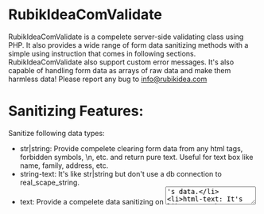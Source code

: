 # RubikIdeaComValidate
RubikIdeaComValidate is a compelete server-side validating class using PHP. It also provides a wide range of form data sanitizing methods with a simple using instruction that comes in following sections. RubikIdeaComValidate also support custom error messages. It's also capable of handling form data as arrays of raw data and make them harmless data! Please report any bug to info@rubikidea.com 

# Sanitizing Features:
Sanitize following data types:
- str|string: Provide compelete clearing form data from any html tags, forbidden symbols, \n, etc. and return pure text. Useful for text box like name, family, address, etc.
- string-text: It's like str|string but don't use a db connection to real_scape_string.
- text: Provide a compelete data sanitizing on <textarea>'s data.
- html-text: It's like "text" but accept html tags as entry.
- html: It accepts any html tags as entry and makes them safe to insert into db. It's useful for receving data from WYSIWYG Editors like tinyMCE and etc.
- script: If you want to display some html special chars on the screen, like a anchor tag <a> or other html tags and prevent their nature as a html tags, you have to use this option.
- int|integer: Return an integere value.
- real|float|double: return a double value.

Please note that you can pass a DB connection object to constructor and your data sanitizing on str|string option will use real_scape_string method.

use RubikIdeaCom\Validate as Validate;
$ricValidateObject = new Validate($dbConnection);

# Validation Features:
- maxLength: Puts a maximum length to text entries.
- minLength: Puts a minimum length to text entries.
- uniqueValues: Checks if given field has unique values or not.
- username: Validate username ID of users. It's default valid user formats contains charasters, underline and numbers.
- equalTo: Takes a field name and checks if current filed name and this given field name are same values.
- email: Checks if entry is a valid email address.
- usaDate: Checks if entry is a valid USA data: mm/dd/yyyy
- englishDate: Checks if entry is a valid English date: dd/mm/yyyy
- standardDate: Checks if entry is a valid Standard date: yyyy/mm/dd
- standardTime: Checks if entry is a valid Standard time: Hours:Minutes:Seconds
- url: Validates entry to makes sure it's a valid URL address.
- required: This option forces an entry for the assigned field.
- fileTypes: This option uses for file uploading and it's value must be the valid file types, seprating by | symbol, for example: "jpg|png|bmp"
- maxImageWidth: Takes an integer value and checks if image width exceeds that or not.
- maxImageHeight: Takes an integer value and checks if image height exceeds that or not.
- maxFileSize: Takes an integer value and checks if given file size exceeds that or not.

# Customizing messages
Although RubikIdeaComValidate has default messages it supports custom messages as well. for example ({0} will replace by numeric value of that option):
```
$messages = array(
            'name' => array(
                'required' => 'Name is required.',
                'maxLength' => 'Name max length must be less than {0} chars.'
            ),
            'family' => array(
                'maxLength' => 'family max length must be less than {0} chars.',
            ),
            'email' => array(
                'email' => 'please enter a valid email.'
            ),
            'username' => array(
                'minLength' => 'user name min length is {0}.',
                'username' => 'Please enter a valid user name.'
            ),
            'password' => array(), // Uses default messages
            'confirm' => array(
                'equalTo'=>'confirm password must be equal to password.'
            )
        );

use RubikIdeaCom\Validate as Validate;
$ricValidateObject = new Validate();
$data = $ricValidateObject->init($rawData, $rules, $messages);
if(end($data) !== 'Error') {
  // Success
} else {
  // Failure
}
```

# How to use
```
<?php
        require_once './Validate.php';
        use RubikIdeaCom\Validate as Validate;

        $ricValidateObject = new Validate();
        
        $rules = array(
            'title' => array(
                'title' => 'Title',
                'makeItSafe'=>'string',
                'maxLength'=>70,
                'minLength'=>20,
                'required'=>true
            ),
            'cats' => array(
                'title' => 'Categories',
                'makeItSafe'=>'int',
                'required'=>false,
                'isArray'=>true
            ),
            'image' => array(
                'title' => 'Image',
                'required'=>false,
                'fileTypes' => 'jpg | png | gif',
                'isArray'=>true
            ),
            'text' => array(
                'title' => 'Text',
                'makeItSafe'=>'html-text',
                'required'=>true
            ),
            'author' => array(
                'title'=>'نویسنده مطلب نمایش',
                'makeItSafe'=>'string',
                'required'=>false
            ),
            'standardDate' => array(
                'title'=>'Date',
                'makeItSafe'=>'none',
                'required'=>true,
                'standardDate'=>true
            ),
            'standardTime' => array(
                'title'=>'Time',
                'makeItSafe'=>'none',
                'required'=>true,
                'standardTime'=>true
            )
        );
        
        /*
            $rawData in real world must be replace by $_POST or $_GET arrays, like this:
            $rawData = $_POST;
        */
        $rawData = array(
            'title' => 'Simple content title goes here',
            'cats' => array(
                'IT', 'Gaming', 'Big Data'
            ),
            'image' => array(),
            'text' => '<h1>Header goes here</h1> <p>Simple paragraph goes here.</p>',
            'author' => 'Ali Seyedabadi',
            'standardDate' => '1988/09/18',
            'standardTime' => '18:20:33'
        );

        $data = $ricValidateObject->init($rawData, $rules);
        if(end($data) !== 'Error') {
            // Success
        } else {
            // Failure
        }
    ?>
```
